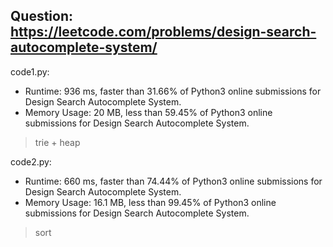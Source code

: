 ## Question: https://leetcode.com/problems/design-search-autocomplete-system/

code1.py:
* Runtime: 936 ms, faster than 31.66% of Python3 online submissions for Design Search Autocomplete System.
* Memory Usage: 20 MB, less than 59.45% of Python3 online submissions for Design Search Autocomplete System.
> trie + heap

code2.py:
* Runtime: 660 ms, faster than 74.44% of Python3 online submissions for Design Search Autocomplete System.
* Memory Usage: 16.1 MB, less than 99.45% of Python3 online submissions for Design Search Autocomplete System.
> sort